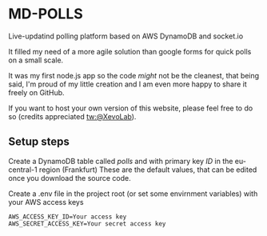 # MD-POLLS

Live-updatind polling platform based on AWS DynamoDB and socket.io

It filled my need of a more agile solution than google forms for quick polls on a small scale.

It was my first node.js app so the code *might* not be the cleanest, that being said, I'm proud of my little creation and I am even more happy to share it freely on GitHub.

If you want to host your own version of this website, please feel free to do so (credits appreciated [tw:@XevoLab](https://twitter.com/XevoLab)).

## Setup steps

Create a DynamoDB table called *polls* and with primary key *ID* in the eu-central-1 region (Frankfurt)
These are the default values, that can be edited once you download the source code.

Create a .env file in the project root (or set some envirnment variables) with your AWS access keys
  
	AWS_ACCESS_KEY_ID=Your access key
	AWS_SECRET_ACCESS_KEY=Your secret access key

